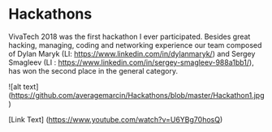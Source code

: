 # Hackathons

VivaTech 2018
was the first hackathon I ever participated. Besides great hacking, managing, coding and networking experience our team composed of Dylan Maryk (LI: https://www.linkedin.com/in/dylanmaryk/) and Sergey Smagleev (LI : https://www.linkedin.com/in/sergey-smagleev-988a1bb1/), has won the second place in the general category. 

![alt text] (https://github.com/averagemarcin/Hackathons/blob/master/Hackathon1.jpg)

[Link Text] (https://www.youtube.com/watch?v=U6YBg70hosQ)
